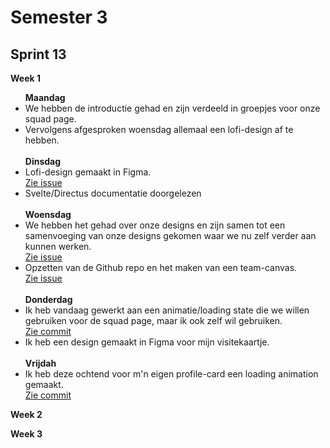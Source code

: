 <h1>Semester 3</h1>

<h2>Sprint 13</h2>

<b>Week 1</b>
<ul>
  <b>Maandag</b>
  <li> We hebben de introductie gehad en zijn verdeeld in groepjes voor onze squad page. </li>
  <li> Vervolgens afgesproken woensdag allemaal een lofi-design af te hebben. </li> 
  <br>
  <b>Dinsdag</b>
  <li> Lofi-design gemaakt in Figma. </li> <a href='https://github.com/rutgerkock/your-tribe-for-life-squad-page/issues/1'>Zie issue</a>
  <li> Svelte/Directus documentatie doorgelezen </li>
  <br>
  <b>Woensdag</b>
  <li> We hebben het gehad over onze designs en zijn samen tot een samenvoeging van onze designs gekomen waar we nu zelf verder aan kunnen werken. </li> <a 
  href='https://github.com/rutgerkock/your-tribe-for-life-squad-page/issues/1](https://github.com/users/rutgerkock/projects/7?pane=issue&itemId=78311249'>Zie issue</a>
  <li> Opzetten van de Github repo en het maken van een team-canvas. </li> <a href='https://github.com/users/rutgerkock/projects/7/views/1?pane=issue&itemId=78310746'>Zie issue</a>
  <br>
  <br>
  <b>Donderdag</b>
  <li> Ik heb vandaag gewerkt aan een animatie/loading state die we willen gebruiken voor de squad page, maar ik ook zelf wil gebruiken. </li> <a href='https://github.com/rutgerkock/your-tribe- 
  for-life-profile-card/commit/8c64582d2b32e64710412be7ff628fc1267759f8'>Zie commit</a>
  <li> Ik heb een design gemaakt in Figma voor mijn visitekaartje.</li>
  <br>
  <b>Vrijdah</b>
  <li> Ik heb deze ochtend voor m'n eigen profile-card een loading animation gemaakt. </li> <a href='https://github.com/rutgerkock/your-tribe-for-life-profile-card/commit/40ab1d1367e0e61907de709e8a4ff8e77d426ef2'>Zie commit</a>
</ul>

<b>Week 2</b>

<b>Week 3</b>
